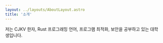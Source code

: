```yaml
---
layout: ../layouts/AboutLayout.astro
title: '소개'
---
```


저는 CJKV 한자, Rust 프로그래밍 언어, 프로그램 최적화, 보안을 공부하고 있는 대학생입니다. 
